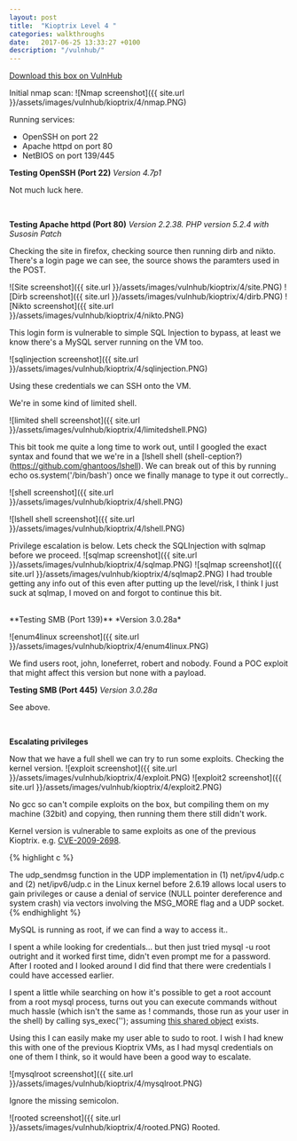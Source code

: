 ```yaml
---
layout: post
title:  "Kioptrix Level 4 "
categories: walkthroughs
date:   2017-06-25 13:33:27 +0100
description: "/vulnhub/"
---
```


[Download this box on VulnHub](https://www.vulnhub.com/entry/kioptrix-level-13-4,25/)

Initial nmap scan:
![Nmap screenshot]({{ site.url }}/assets/images/vulnhub/kioptrix/4/nmap.PNG)


Running services:

* OpenSSH on port 22
* Apache httpd on port 80
* NetBIOS on port 139/445

**Testing OpenSSH (Port 22)**
*Version 4.7p1*

Not much luck here.

<br>

**Testing Apache httpd (Port 80)**
*Version 2.2.38. PHP version 5.2.4 with Susosin Patch*


Checking the site in firefox, checking source then running dirb and nikto.
There's a login page we can see, the source shows the paramters used in the POST.

![Site screenshot]({{ site.url }}/assets/images/vulnhub/kioptrix/4/site.PNG)
![Dirb screenshot]({{ site.url }}/assets/images/vulnhub/kioptrix/4/dirb.PNG)
![Nikto screenshot]({{ site.url }}/assets/images/vulnhub/kioptrix/4/nikto.PNG)

This login form is vulnerable to simple SQL Injection to bypass, at least we know there's a MySQL server running on the VM too.

![sqlinjection screenshot]({{ site.url }}/assets/images/vulnhub/kioptrix/4/sqlinjection.PNG)

Using these credentials we can SSH onto the VM.

We're in some kind of limited shell.

![limited shell screenshot]({{ site.url }}/assets/images/vulnhub/kioptrix/4/limitedshell.PNG)

This bit took me quite a long time to work out, until I googled the exact syntax and found that we we're in a [lshell shell (shell-ception?)(https://github.com/ghantoos/lshell). We can break out of this by running echo os.system('/bin/bash') once we finally manage to type it out correctly..

![shell screenshot]({{ site.url }}/assets/images/vulnhub/kioptrix/4/shell.PNG)

![lshell shell screenshot]({{ site.url }}/assets/images/vulnhub/kioptrix/4/lshell.PNG)

Privilege escalation is below. Lets check the SQLInjection with sqlmap before we proceed.
![sqlmap screenshot]({{ site.url }}/assets/images/vulnhub/kioptrix/4/sqlmap.PNG)
![sqlmap screenshot]({{ site.url }}/assets/images/vulnhub/kioptrix/4/sqlmap2.PNG)
I had trouble getting any info out of this even after putting up the level/risk, I think I just suck at sqlmap, I moved on and forgot to continue this bit.

<br>
**Testing SMB (Port 139)**
*Version 3.0.28a*

![enum4linux screenshot]({{ site.url }}/assets/images/vulnhub/kioptrix/4/enum4linux.PNG)

We find users root, john, loneferret, robert and nobody. Found a POC exploit that might affect this version but none with a payload.
<br>

**Testing SMB (Port 445)**
*Version 3.0.28a*

See above.

<br>


**Escalating privileges**

Now that we have a full shell we can try to run some exploits. Checking the kernel version.
![exploit screenshot]({{ site.url }}/assets/images/vulnhub/kioptrix/4/exploit.PNG)
![exploit2 screenshot]({{ site.url }}/assets/images/vulnhub/kioptrix/4/exploit2.PNG)

No gcc so can't compile exploits on the box, but compiling them on my machine (32bit) and copying, then running them there still didn't work.

Kernel version is vulnerable to same exploits as one of the previous Kioptrix.
e.g. [CVE-2009-2698](https://cve.mitre.org/cgi-bin/cvename.cgi?name=CVE-2009-2698).

{% highlight c %}

The udp_sendmsg function in the UDP implementation in 
(1) net/ipv4/udp.c and (2) net/ipv6/udp.c in the Linux
kernel before 2.6.19 allows local users to gain privileges
or cause a denial of service (NULL pointer dereference 
and system crash) via vectors involving the MSG_MORE flag and a UDP socket.
{% endhighlight %}


MySQL is running as root, if we can find a way to access it..

I spent a while looking for credentials... but then just tried mysql -u root outright and it worked first time, didn't even prompt me for a password. After I rooted and I looked around I did find that there were credentials I could have accessed earlier.

I spent a little while searching on how it's possible to get a root account from a root mysql process, turns out you can execute commands without much hassle (which isn't the same as \! commands, those run as your user in the shell) by calling sys_exec(''); assuming [this shared object](https://github.com/mysqludf/lib_mysqludf_sys) exists.

Using this I can easily make my user able to sudo to root. I wish I had knew this with one of the previous Kioptrix VMs, as I had mysql credentials on one of them I think, so it would have been a good way to escalate.


![mysqlroot screenshot]({{ site.url }}/assets/images/vulnhub/kioptrix/4/mysqlroot.PNG)

Ignore the missing semicolon.

![rooted screenshot]({{ site.url }}/assets/images/vulnhub/kioptrix/4/rooted.PNG)
Rooted.

